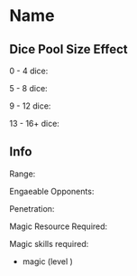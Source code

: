 # Name

## Dice Pool Size Effect

0 -  4 dice:

5 -  8 dice:

9 - 12 dice:

13 - 16+ dice:

## Info

Range:

Engaeable Opponents:

Penetration:

Magic Resource Required:

Magic skills required:

- magic (level )
